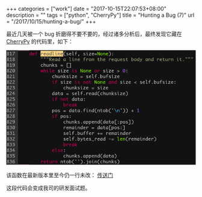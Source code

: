+++
categories = ["work"]
date = "2017-10-15T22:07:53+08:00"
description = ""
tags = ["python", "CherryPy"]
title = "Hunting a Bug (7)"
url = "/2017/10/15/hunting-a-bug/"
+++

最近几天被一个 bug 折磨得不要不要的，经过诸多分析后，最终发现它藏在
[CherryPy](http://cherrypy.org) 的代码里，如下：

![readline](/media/readline.png)

该函数在最新版本里至今仍一行未改：
[传送门](https://github.com/cherrypy/cherrypy/blob/master/cherrypy/_cpreqbody.py#L846)

这段代码会变成我司的研发面试题。
